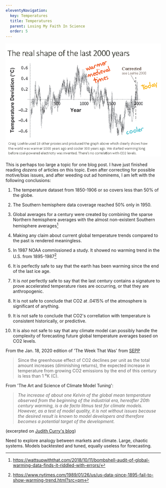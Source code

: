 ```yaml
---
eleventyNavigation:
  key: Temperatures
  title: Temperatures
  parent: Losing My Faith In Science
  order: 5
---
```

![](/img/temperature-hubris.gif)

This is perhaps too large a topic for one blog post. I have just finished reading *dozens* of articles on this topic. Even after correcting for possible motive/bias issues, and after weeding out ad hominems, I am left with the following conclusions:

1. The temperature dataset from 1850-1906 or so covers less than 50% of the globe.

2. The Southern hemisphere data coverage reached 50% only in 1950.

3. Global averages for a century were created by combining the sparse Northern hemisphere averages with the almost non-existent Southern hemisphere averages[^1]

4. Making any claim about current global temperature trends compared to the past is rendered meaningless.

5. In 1987 NOAA commissioned a study. It showed no warming trend in the U.S. from 1895-1987[^2]

6. It is perfectly safe to say that the earth has been warming since the end of the last ice age.

7. It is *not* perfectly safe to say that the last century contains a signature to prove accelerated temperature rises are occurring, or that they are anthropogenic.

8. It is not safe to conclude that CO2 at .0415% of the atmosphere is significant of anything.

9. It is not safe to conclude that CO2's correllation with temperature is consistent historically, or predictive.

10. It is also not safe to say that any climate model can possibly handle the complexity of forecasting future global temperature averages based on CO2 levels.

    [^1]: https://wattsupwiththat.com/2018/10/11/bombshell-audit-of-global-warming-data-finds-it-riddled-with-errors/
    [^2]: https://www.nytimes.com/1989/01/26/us/us-data-since-1895-fail-to-show-warming-trend.html?src=pm


From the Jan. 18, 2020 edition of 'The Week That Was' from [SEPP](http://www.sepp.org/twtwfiles/2020/TWTW%201-18-20%20last.pdf)

> Since the greenhouse effect of CO2 declines per unit as the total amount increases (diminishing returns), the expected increase in temperature from growing CO2 emissions by the end of this century is less than 1 ⁰K (C). 

From 'The Art and Science of Climate Model Tuning':

> *The increase of about one Kelvin of the global mean temperature observed from the beginning of the industrial era, hereafter 20th century warming, is a de facto litmus test for climate models. However, as a test of model quality, it is not without issues because* *the desired result is known to model developers and therefore becomes a potential target of the development.*

(excerpted on [Judith Curry's blog](https://judithcurry.com/2016/08/01/the-art-and-science-of-climate-model-tuning/))

Need to explore analogy between markets and climate. Large, chaotic systems. Models backtested and tuned, equally useless for forecasting.